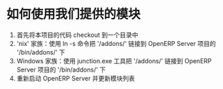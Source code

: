 # 如何使用我们提供的模块 #

  1. 首先将本项目的代码 checkout 到一个目录中
  1. 'nix' 家族：使用 ln -s 命令把 '/addons/' 链接到 OpenERP Server 项目的 '/bin/addons/' 下
  1. Windows 家族：使用 junction.exe 工具把 '/addons/' 链接到 OpenERP Server 项目的 '/bin/addons/' 下
  1. 重新启动 OpenERP Server 并更新模块列表
